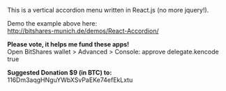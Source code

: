 This is a vertical accordion menu written in React.js (no more jquery!). 
 
Demo the example above here:<br> 
http://bitshares-munich.de/demos/React-Accordion/ 
 
<b>Please vote, it helps me fund these apps!</b><br>
Open BitShares wallet > Advanced > Console: approve delegate.kencode true 
 
<b>Suggested Donation $9 (in BTC) to:</b><br> 
116Dm3aqgHNguYWbXSvPaEKe74efEkLxtu

